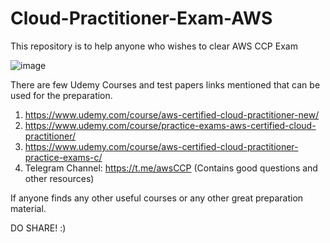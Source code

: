 # Cloud-Practitioner-Exam-AWS
This repository is to help anyone who wishes to clear AWS CCP Exam

![image](https://user-images.githubusercontent.com/32647371/205699156-eb925dbd-72e7-4021-874b-abb4ed9e6ab5.png)


There are few Udemy Courses and test papers links mentioned that can be used for the preparation.

1. https://www.udemy.com/course/aws-certified-cloud-practitioner-new/
2. https://www.udemy.com/course/practice-exams-aws-certified-cloud-practitioner/
3. https://www.udemy.com/course/aws-certified-cloud-practitioner-practice-exams-c/
4. Telegram Channel: https://t.me/awsCCP (Contains good questions and other resources)

If anyone finds any other useful courses or any other great preparation material. 


DO SHARE! :)

